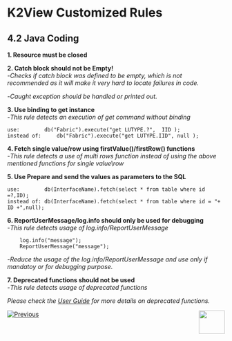 # K2View Customized Rules

## 4.2	Java Coding

**1. Resource must be closed**


**2. Catch block should not be Empty!**  
   -*Checks if catch block was defined to be empty, which is not recommended as it will make it very hard to locate failures in code.*

   -*Caught exception should be handled or printed out.*


**3. Use binding to get instance**  
   -*This rule detects an execution of get command without binding*

	use: 		db("Fabric").execute("get LUTYPE.?",  IID );
	instead of: 	db("Fabric").execute("get LUTYPE.IID", null );



**4. Fetch single value/row using firstValue()/firstRow() functions**  
   -*This rule detects a use of multi rows function instead of using the above mentioned functions for single value\row*


**5. Use Prepare and send the values as parameters to the SQL**  

	use:		db(InterfaceName).fetch(select * from table where id =?,ID);
	instead of:	db(InterfaceName).fetch(select * from table where id = "+ ID +",null);

**6. ReportUserMessage/log.info should only be used for debugging**  
   -*This rule detects usage of log.info/ReportUserMessage*

		log.info("message");
		ReportUserMessage("message");
	
  -*Reduce the usage of the log.info/ReportUserMessage and use only if mandatoy or for debugging purpose.*

**7. Deprecated functions should not be used**  
   -*This rule detects usage of deprecated functions*
  	
   *Please check the [User Guide](https://docs.sonarqube.org/latest/instance-administration/quality-profiles/) for more details on deprecated functions.*

  

[![Previous](/articles/images/Previous.png)](/articles/COE/SonarQube/04_K2View_Customized_Rules/01_General_Rules.md)[<img align="right" width="60" height="54" src="/articles/images/Next.png">](/articles/COE/SonarQube/04_K2View_Customized_Rules/03_Cassandra.md)

